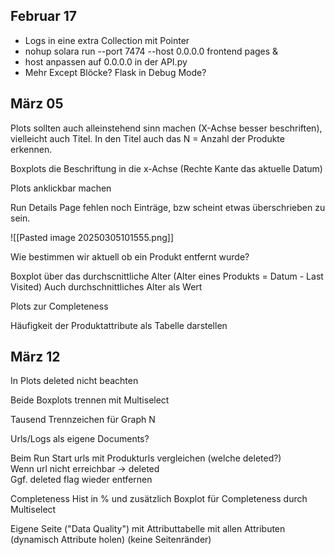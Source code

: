## Februar 17

- Logs in eine extra Collection mit Pointer
- nohup solara run --port 7474 --host 0.0.0.0 frontend pages &
- host anpassen auf 0.0.0.0 in der API.py 
- Mehr Except Blöcke?  Flask in Debug Mode?

## März 05

Plots sollten auch alleinstehend sinn machen (X-Achse besser beschriften), vielleicht auch Titel. In den Titel auch das N = Anzahl der Produkte erkennen.

Boxplots die Beschriftung in die x-Achse (Rechte Kante das aktuelle Datum)

Plots anklickbar machen

Run Details Page fehlen noch Einträge, bzw scheint etwas überschrieben zu sein.

![[Pasted image 20250305101555.png]]

Wie bestimmen wir aktuell ob ein Produkt entfernt wurde?

Boxplot über das durchscnittliche Alter (Alter eines Produkts = Datum - Last Visited)
Auch durchschnittliches Alter als Wert

Plots zur Completeness

Häufigkeit der Produktattribute als Tabelle darstellen

## März 12

In Plots deleted nicht beachten  
  
Beide Boxplots trennen mit Multiselect  
  
Tausend Trennzeichen für Graph N  
  
Urls/Logs als eigene Documents?  
  
Beim Run Start urls mit Produkturls vergleichen (welche deleted?)  
Wenn url nicht erreichbar -> deleted  
Ggf. deleted flag wieder entfernen  
  
Completeness Hist in % und zusätzlich Boxplot für Completeness durch Multiselect  
  
Eigene Seite ("Data Quality") mit Attributtabelle mit allen Attributen (dynamisch Attribute holen) (keine Seitenränder)